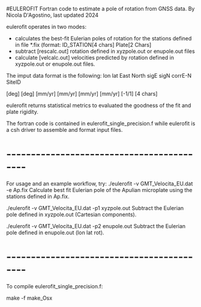#EULEROFIT
Fortran code to estimate a pole of rotation from GNSS data.
By Nicola D'Agostino, last updated 2024

eulerofit operates in two modes:
- calculates the best-fit Eulerian poles of rotation for the stations defined in file *.fix (format: ID_STATION[4 chars]  Plate[2 Chars]
- subtract  [rescalc.out] rotation defined in xyzpole.out or enupole.out files
- calculate [velcalc.out] velocities predicted by rotation defined in xyzpole.out or enupole.out files.

The imput data format is the following:
  lon        lat         East        North       sigE        sigN        corrE-N     SiteID
  
 [deg]      [deg]      [mm/yr]      [mm/yr]     [mm/yr]     [mm/yr]      [-1/1]     [4 chars]

eulerofit returns statistical metrics to evaluated the goodness of the fit and plate rigidity.

The fortran code is contained in eulerofit_single_precision.f while eulerofit is a csh driver
to assemble and format input files.

# ------------------------------------------
For usage and an example workflow, try:
./eulerofit -v GMT_Velocita_EU.dat -e Ap.fix
Calculate best fit Eulerian pole of the Apulian microplate using the stations defined in Ap.fix.

./eulerofit -v GMT_Velocita_EU.dat -p1 xyzpole.out
Subtract the Eulerian pole defined in xyzpole.out (Cartesian components).

./eulerofit -v GMT_Velocita_EU.dat -p2 enupole.out
Subtract the Eulerian pole defined in enupole.out (lon lat rot).

# ------------------------------------------
To compile eulerofit_single_precision.f:

make -f make_Osx

